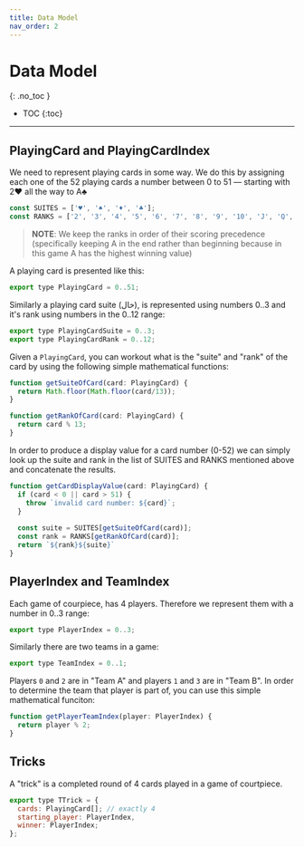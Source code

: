 ```yaml
---
title: Data Model
nav_order: 2
---
```


# Data Model
{: .no_toc }

- TOC
{:toc}

---

## PlayingCard and PlayingCardIndex

We need to represent playing cards in some way.
We do this by assigning each one of the 52 playing cards a number between 0 to 51 — starting with 2♥ all the way to A♣

```js
const SUITES = ['♥', '♠', '♦', '♣'];
const RANKS = ['2', '3', '4', '5', '6', '7', '8', '9', '10', 'J', 'Q', 'K', 'A'];
```

> **NOTE**: We keep the ranks in order of their scoring precedence (specifically keeping A in the end rather than beginning because in this game A has the highest winning value)

A playing card is presented like this:

```js
export type PlayingCard = 0..51;
```

Similarly a playing card suite (خال), is represented using numbers 0..3 and it's rank using numbers in the 0..12 range:

```js
export type PlayingCardSuite = 0..3;
export type PlayingCardRank = 0..12;
```

Given a `PlayingCard`, you can workout what is the "suite" and "rank" of the card by using the following simple mathematical functions:


```js
function getSuiteOfCard(card: PlayingCard) {
  return Math.floor(Math.floor(card/13));
}

function getRankOfCard(card: PlayingCard) {
  return card % 13;
}
```

In order to produce a display value for a card number (0-52) we can simply look up the suite and rank in the list of SUITES and RANKS mentioned above and concatenate the results.

```js
function getCardDisplayValue(card: PlayingCard) {
  if (card < 0 || card > 51) {
    throw `invalid card number: ${card}`;
  }
  
  const suite = SUITES[getSuiteOfCard(card)];
  const rank = RANKS[getRankOfCard(card)];
  return `${rank}${suite}`
}
```

## PlayerIndex and TeamIndex

Each game of courpiece, has 4 players. Therefore we represent them with a number in 0..3 range:

```js
export type PlayerIndex = 0..3;
```

Similarly there are two teams in a game:

```js
export type TeamIndex = 0..1;
```

Players `0` and `2` are in "Team A" and players `1` and `3` are in "Team B". In order to determine the team that player is part of, you can use this simple mathematical funciton:


```js
function getPlayerTeamIndex(player: PlayerIndex) {
  return player % 2;
}
```

## Tricks

A "trick" is a completed round of 4 cards played in a game of courtpiece.

```js
export type TTrick = {
  cards: PlayingCard[]; // exactly 4
  starting_player: PlayerIndex,
  winner: PlayerIndex;
};
```